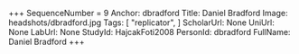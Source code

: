 +++
SequenceNumber =  9
Anchor: dbradford
Title: Daniel Bradford
Image: headshots/dbradford.jpg
Tags: [ "replicator", ]
ScholarUrl: None
UniUrl: None
LabUrl: None
StudyId: HajcakFoti2008
PersonId: dbradford
FullName: Daniel Bradford
+++